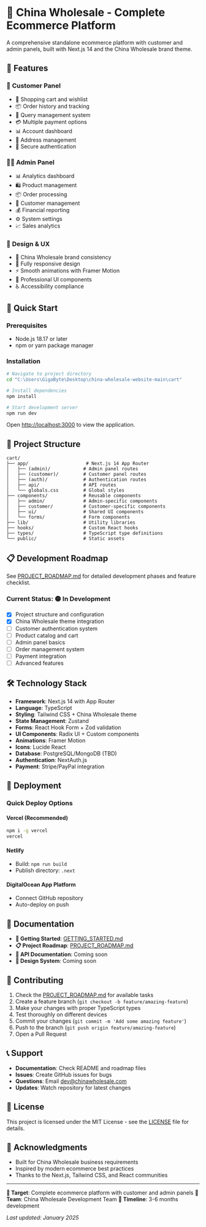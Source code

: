 # 🛒 China Wholesale - Complete Ecommerce Platform

A comprehensive standalone ecommerce platform with customer and admin panels, built with Next.js 14 and the China Wholesale brand theme.

## 🌟 Features

### 👤 **Customer Panel**
- 🛒 Shopping cart and wishlist
- 📦 Order history and tracking
- 💬 Query management system
- 💳 Multiple payment options
- 📊 Account dashboard
- 📍 Address management
- 🔐 Secure authentication

### 👨‍💼 **Admin Panel**
- 📊 Analytics dashboard
- 🛍️ Product management
- 📦 Order processing
- 👥 Customer management
- 💰 Financial reporting
- ⚙️ System settings
- 📈 Sales analytics

### 🎨 **Design & UX**
- 🎯 China Wholesale brand consistency
- 📱 Fully responsive design
- ⚡ Smooth animations with Framer Motion
- 🎪 Professional UI components
- ♿ Accessibility compliance

## 🚀 Quick Start

### Prerequisites
- Node.js 18.17 or later
- npm or yarn package manager

### Installation
```bash
# Navigate to project directory
cd "C:\Users\GigaByte\Desktop\china-wholesale-website-main\cart"

# Install dependencies
npm install

# Start development server
npm run dev
```

Open [http://localhost:3000](http://localhost:3000) to view the application.

## 📁 Project Structure

```
cart/
├── app/                     # Next.js 14 App Router
│   ├── (admin)/            # Admin panel routes
│   ├── (customer)/         # Customer panel routes
│   ├── (auth)/             # Authentication routes
│   ├── api/                # API routes
│   └── globals.css         # Global styles
├── components/             # Reusable components
│   ├── admin/              # Admin-specific components
│   ├── customer/           # Customer-specific components
│   ├── ui/                 # Shared UI components
│   └── forms/              # Form components
├── lib/                    # Utility libraries
├── hooks/                  # Custom React hooks
├── types/                  # TypeScript type definitions
└── public/                 # Static assets
```

## 📋 Development Roadmap

See [PROJECT_ROADMAP.md](./PROJECT_ROADMAP.md) for detailed development phases and feature checklist.

### Current Status: 🟡 **In Development**

- [x] Project structure and configuration
- [x] China Wholesale theme integration
- [ ] Customer authentication system
- [ ] Product catalog and cart
- [ ] Admin panel basics
- [ ] Order management system
- [ ] Payment integration
- [ ] Advanced features

## 🛠️ Technology Stack

- **Framework**: Next.js 14 with App Router
- **Language**: TypeScript
- **Styling**: Tailwind CSS + China Wholesale theme
- **State Management**: Zustand
- **Forms**: React Hook Form + Zod validation
- **UI Components**: Radix UI + Custom components
- **Animations**: Framer Motion
- **Icons**: Lucide React
- **Database**: PostgreSQL/MongoDB (TBD)
- **Authentication**: NextAuth.js
- **Payment**: Stripe/PayPal integration

## 🚀 Deployment

### Quick Deploy Options

#### Vercel (Recommended)
```bash
npm i -g vercel
vercel
```

#### Netlify
- Build: `npm run build`
- Publish directory: `.next`

#### DigitalOcean App Platform
- Connect GitHub repository
- Auto-deploy on push

## 📖 Documentation

- **🚀 Getting Started**: [GETTING_STARTED.md](./GETTING_STARTED.md)
- **📋 Project Roadmap**: [PROJECT_ROADMAP.md](./PROJECT_ROADMAP.md)
- **🔧 API Documentation**: Coming soon
- **🎨 Design System**: Coming soon

## 🤝 Contributing

1. Check the [PROJECT_ROADMAP.md](./PROJECT_ROADMAP.md) for available tasks
2. Create a feature branch (`git checkout -b feature/amazing-feature`)
3. Make your changes with proper TypeScript types
4. Test thoroughly on different devices
5. Commit your changes (`git commit -m 'Add some amazing feature'`)
6. Push to the branch (`git push origin feature/amazing-feature`)
7. Open a Pull Request

## 📞 Support

- **Documentation**: Check README and roadmap files
- **Issues**: Create GitHub issues for bugs
- **Questions**: Email dev@chinawholesale.com
- **Updates**: Watch repository for latest changes

## 📄 License

This project is licensed under the MIT License - see the [LICENSE](LICENSE) file for details.

## 🙏 Acknowledgments

- Built for China Wholesale business requirements
- Inspired by modern ecommerce best practices
- Thanks to the Next.js, Tailwind CSS, and React communities

---

**🎯 Target**: Complete ecommerce platform with customer and admin panels
**👥 Team**: China Wholesale Development Team
**📅 Timeline**: 3-6 months development

*Last updated: January 2025*
